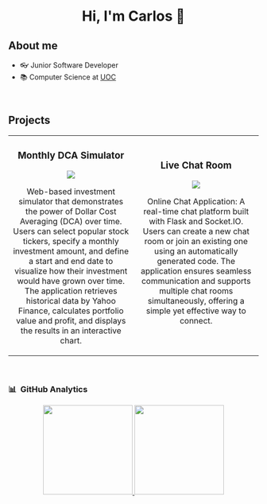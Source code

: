 <div align="center">
<h1 align="center">Hi, I'm Carlos</a> 👋</h1>
</div>

## About me
- 👓 Junior Software Developer
- 📚 Computer Science at [UOC](https://www.uoc.edu/en) 
<br>

## Projects
<table>
    <tr>
    <td width="50%">
        <h3 align="center">Monthly DCA Simulator</h3>
        <div align="center">
            <a href="https://github.com/CarlosMonforteIzquierdo/Monthly_DCA_Simulator" target="_blank">
            <p>
            <a href="https://github.com/CarlosMonforteIzquierdo/Monthly_DCA_Simulator" target="_blank">
            <img src="https://st3.depositphotos.com/1007963/12566/i/450/depositphotos_125664136-stock-photo-wall-street-sign-in-new.jpg">
            </a>
            </p>
            <p>Web-based investment simulator that demonstrates the power of Dollar Cost Averaging (DCA) over time. Users can select popular stock tickers, specify a monthly investment amount, and define a start and end date to visualize how their investment would have grown over time. The application retrieves historical data by Yahoo Finance, calculates portfolio value and profit, and displays the results in an interactive chart.</p>
        </div>                                                                                    
    </td>
    <td width="50%">
        <h3 align="center">Live Chat Room</h3>
        <div align="center">
            <a href="https://github.com/CarlosMonforteIzquierdo/Live_chat_room" target="_blank"></a>
            <p>
            <a href="https://github.com/CarlosMonforteIzquierdo/Live_chat_room" target="_blank">
            <img src="https://www.cq-partners.com/images/chat.jpg">
            </a>
            </p>
            <p>Online Chat Application: A real-time chat platform built with Flask and Socket.IO. Users can create a new chat room or join an existing one using an automatically generated code. The application ensures seamless communication and supports multiple chat rooms simultaneously, offering a simple yet effective way to connect.</p>
            <br>
        </div>                                                                                    
    </td>
</table>                                                                                 
<br>

### 📊 &nbsp;GitHub Analytics

<p align="center">
<a href="https://github.com/CarlosMonforteIzquierdo">
  <img height="180em" src="https://github-readme-stats-eight-theta.vercel.app/api?username=CarlosMonforteIzquierdo&show_icons=true&theme=algolia&include_all_commits=true&count_private=true"/>
  <img height="180em" src="https://github-readme-stats-eight-theta.vercel.app/api/top-langs/?username=CarlosMonforteIzquierdo&layout=compact&langs_count=8&theme=algolia"/>
</a>
</p>
